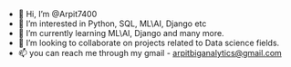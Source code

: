 - 👋 Hi, I’m @Arpit7400
- 👀 I’m interested in Python, SQL, ML\AI, Django etc
- 🌱 I’m currently learning ML\AI, Django and many more.
- 💞️ I’m looking to collaborate on projects related to Data science fields.
- 📫 you can reach me through my gmail - arpitbiganalytics@gmail.com

<!---
Arpit7400/Arpit7400 is a ✨ special ✨ repository because its `README.md` (this file) appears on your GitHub profile.
You can click the Preview link to take a look at your changes.
--->

